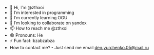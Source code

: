 - 👋 Hi, I’m @zthxoi
- 👀 I’m interested in programming
- 🌱 I’m currently learning OGU
- 💞️ I’m looking to collaborate on yandex
- 📫 How to reach me @zthxoi
- 😄 Pronouns: He
- ⚡ Fun fact: bzabzabza
- How to contact me? - Just send me email den.yurchenko.05@mail.ru

<!---
zthxoi/zthxoi is a ✨ special ✨ repository because its `README.md` (this file) appears on your GitHub profile.
You can click the Preview link to take a look at your changes.
--->
